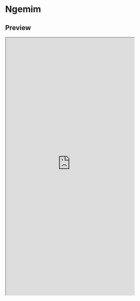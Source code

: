 # Ngemim

## Preview
<iframe src="https://harysuryanto.github.io/ngemim" style="width: 411px; height: 823px;"></iframe>
